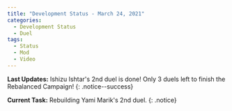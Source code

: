 ```yaml
---
title: "Development Status - March 24, 2021"
categories:
  - Development Status
  - Duel
tags:
  - Status
  - Mod
  - Video
---
```


**Last Updates:** Ishizu Ishtar's 2nd duel is done! Only 3 duels left to finish the Rebalanced Campaign!
{: .notice--success}

**Current Task:** Rebuilding Yami Marik's 2nd duel.
{: .notice}
